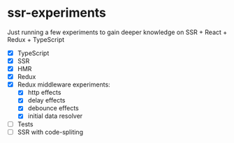 # ssr-experiments

Just running a few experiments to gain deeper knowledge on SSR + React + Redux + TypeScript

- [x] TypeScript
- [x] SSR
- [x] HMR
- [x] Redux
- [x] Redux middleware experiments:
  - [x] http effects
  - [x] delay effects
  - [x] debounce effects
  - [x] initial data resolver
- [ ] Tests
- [ ] SSR with code-spliting
